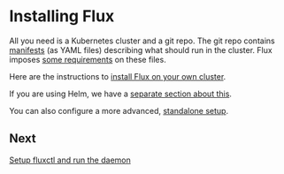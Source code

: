 # Installing Flux

All you need is a Kubernetes cluster and a git repo. The git repo
contains [manifests][k8s-manifests] (as YAML files) describing what
should run in the cluster. Flux imposes
[some requirements](../requirements.md) on these files.

Here are the instructions to [install Flux on your own
cluster](./get-started.md).

If you are using Helm, we have a [separate section about
this](./helm-get-started.md).

You can also configure a more advanced, [standalone
setup](./standalone-setup.md).

## Next

[Setup fluxctl and run the daemon](../using/fluxctl.md)

[k8s-manifests]: https://kubernetes.io/docs/concepts/configuration/overview/

